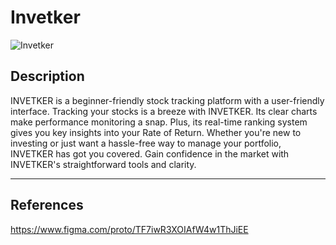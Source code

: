 # Invetker

![Invetker](https://raw.githubusercontent.com/foenyxr/pokemon-organizer/4def1f7e9cbaabe7504f7a7bfea743479ec1670d/public/images/brand.svg)

## Description
INVETKER is a beginner-friendly stock tracking platform with a user-friendly interface.
Tracking your stocks is a breeze with INVETKER. Its clear charts make performance
monitoring a snap. Plus, its real-time ranking system gives you key insights into your Rate
of Return. Whether you're new to investing or just want a hassle-free way to manage your
portfolio, INVETKER has got you covered. Gain confidence in the market with
INVETKER's straightforward tools and clarity.

---

## References

https://www.figma.com/proto/TF7iwR3XOIAfW4w1ThJiEE